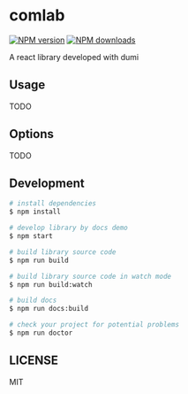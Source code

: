 # comlab

[![NPM version](https://img.shields.io/npm/v/comlab.svg?style=flat)](https://npmjs.org/package/comlab)
[![NPM downloads](http://img.shields.io/npm/dm/comlab.svg?style=flat)](https://npmjs.org/package/comlab)

A react library developed with dumi

## Usage

TODO

## Options

TODO

## Development

```bash
# install dependencies
$ npm install

# develop library by docs demo
$ npm start

# build library source code
$ npm run build

# build library source code in watch mode
$ npm run build:watch

# build docs
$ npm run docs:build

# check your project for potential problems
$ npm run doctor
```

## LICENSE

MIT
